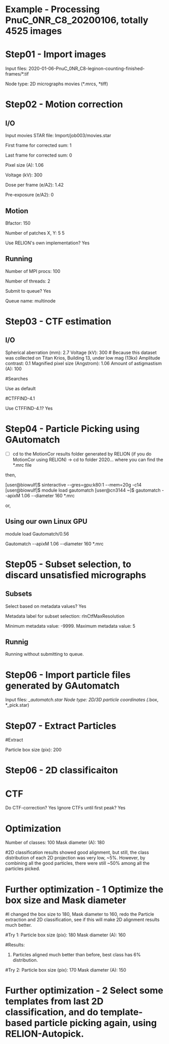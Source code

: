 

# Example - Processing PnuC_0NR_C8_20200106, totally 4525 images

# Step01 - Import images 

Input files: 2020-01-06-PnuC_0NR_C8-leginon-counting-finished-frames/*.tif

Node type: 2D micrographs movies (*.mrcs, *tiff)

# Step02 - Motion correction

## I/O

Input movies STAR file: Import/job003/movies.star

First frame for corrected sum: 1

Last frame for corrected sum: 0 

Pixel size (A): 1.06

Voltage (kV): 300

Dose per frame (e/A2): 1.42

Pre-exposure (e/A2): 0

## Motion

Bfactor: 150

Number of patches X, Y: 5 5

Use RELION's own implementation? Yes

## Running

Number of MPI procs: 100

Number of threads: 2

Submit to queue? Yes

Queue name: multinode



# Step03 - CTF estimation

## I/O

Spherical aberration (mm): 2.7
Voltage (kV): 300 # Because this dataset was collected on Titan Krios, Building 13, under low mag (13kx)
Amplitude contrast: 0.1
Magnified pixel size (Angstrom): 1.06
Amount of astigmastism (A): 100

#Searches

Use as default

#CTFFIND-4.1

Use CTFFIND-4.1? Yes

# Step04 - Particle Picking using GAutomatch

- [ ] cd to the MotionCor results folder generated by RELION (if you do MotionCor using RELION) -> cd to folder 2020... where you can find the *.mrc file

then,

[user@biowulf]$ sinteractive --gres=gpu:k80:1 --mem=20g -c14
[user@biowulf]$ module load gautomatch
[user@cn3144 ~]$ gautomatch --apixM 1.06 --diameter 160 *.mrc 

or,

## Using our own Linux GPU

module load Gautomatch/0.56

Gautomatch --apixM 1.06 --diameter 160 *.mrc

# Step05 - Subset selection, to discard unsatisfied micrographs

## Subsets

Select based on metadata values? Yes

Metadata label for subset selection: rlnCtfMaxResolution

Minimum metadata value: -9999.
Maximum metadata value: 5

## Runnig

Running without submitting to queue.

# Step06 - Import particle files generated by GAutomatch

Input files: *_automatch.star
Node type: 2D/3D particle coordinates (*.box, *_pick.star)

# Step07 - Extract Particles

#Extract

Particle box size (pix): 200



# Step06 - 2D classificaiton

# CTF

Do CTF-correction? Yes
Ignore CTFs until first peak? Yes

# Optimization

Number of classes: 100
Mask diameter (A): 180

#2D classification results showed good alignment, but still, the class distribution of each 2D projection was very low, ~5%. However, by combining all the good particles, there were still ~50% among all the particles picked.

# Further optimization - 1 Optimize the box size and Mask diameter
#I changed the box size to 180, Mask diameter to 160, redo the Particle extraction and 2D classification, see if this will make 2D alignment results much better.

#Try 1: 
Particle box size (pix): 180
Mask diameter (A): 160

#Results: 
1. Particles aligned much better than before, best class has 6% distribution.

#Try 2: 
Particle box size (pix): 170
Mask diameter (A): 150


# Further optimization - 2 Select some templates from last 2D classification, and do template-based particle picking again, using RELION-Autopick.
